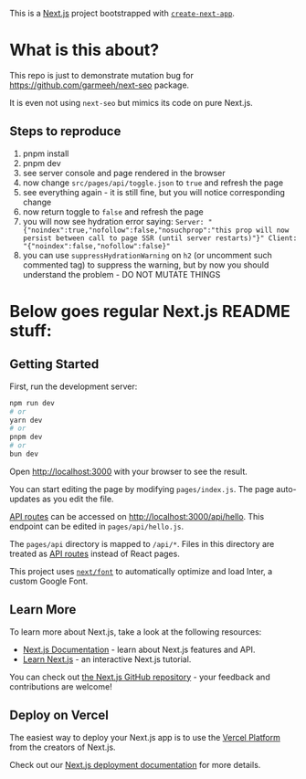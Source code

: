 This is a [Next.js](https://nextjs.org/) project bootstrapped with [`create-next-app`](https://github.com/vercel/next.js/tree/canary/packages/create-next-app).

# What is this about?
This repo is just to demonstrate mutation bug for https://github.com/garmeeh/next-seo package.

It is even not using `next-seo` but mimics its code on pure Next.js.

## Steps to reproduce
1. pnpm install
2. pnpm dev
3. see server console and page rendered in the browser
4. now change `src/pages/api/toggle.json` to `true` and refresh the page
5. see everything again - it is still fine, but you will notice corresponding change
6. now return toggle to `false` and refresh the page
7. you will now see hydration error saying: `Server: "{"noindex":true,"nofollow":false,"nosuchprop":"this prop will now persist between call to page SSR (until server restarts)"}" Client: "{"noindex":false,"nofollow":false}"`
8. you can use `suppressHydrationWarning` on `h2` (or uncomment such commented tag) to suppress the warning, 
but by now you should understand the problem - DO NOT MUTATE THINGS


# Below goes regular Next.js README stuff:
## Getting Started

First, run the development server:

```bash
npm run dev
# or
yarn dev
# or
pnpm dev
# or
bun dev
```

Open [http://localhost:3000](http://localhost:3000) with your browser to see the result.

You can start editing the page by modifying `pages/index.js`. The page auto-updates as you edit the file.

[API routes](https://nextjs.org/docs/api-routes/introduction) can be accessed on [http://localhost:3000/api/hello](http://localhost:3000/api/hello). This endpoint can be edited in `pages/api/hello.js`.

The `pages/api` directory is mapped to `/api/*`. Files in this directory are treated as [API routes](https://nextjs.org/docs/api-routes/introduction) instead of React pages.

This project uses [`next/font`](https://nextjs.org/docs/basic-features/font-optimization) to automatically optimize and load Inter, a custom Google Font.

## Learn More

To learn more about Next.js, take a look at the following resources:

- [Next.js Documentation](https://nextjs.org/docs) - learn about Next.js features and API.
- [Learn Next.js](https://nextjs.org/learn) - an interactive Next.js tutorial.

You can check out [the Next.js GitHub repository](https://github.com/vercel/next.js/) - your feedback and contributions are welcome!

## Deploy on Vercel

The easiest way to deploy your Next.js app is to use the [Vercel Platform](https://vercel.com/new?utm_medium=default-template&filter=next.js&utm_source=create-next-app&utm_campaign=create-next-app-readme) from the creators of Next.js.

Check out our [Next.js deployment documentation](https://nextjs.org/docs/deployment) for more details.
